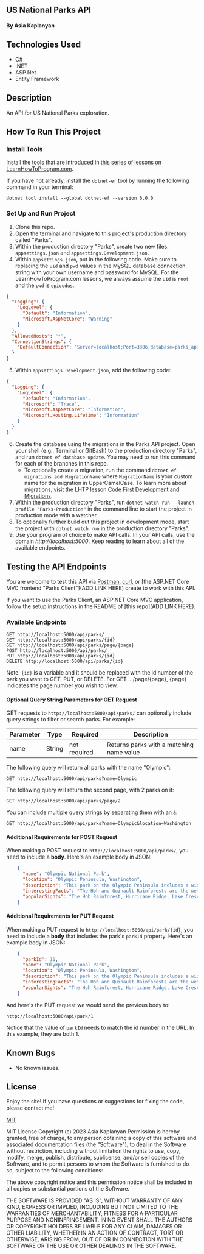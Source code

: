 ## US National Parks API

#### By Asia Kaplanyan

## Technologies Used

* C#
* .NET
* ASP.Net
* Entity Framework

## Description

An API for US National Parks exploration.

## How To Run This Project

### Install Tools

Install the tools that are introduced in [this series of lessons on LearnHowToProgram.com](https://www.learnhowtoprogram.com/c-and-net/getting-started-with-c).

If you have not already, install the `dotnet-ef` tool by running the following command in your terminal:

```
dotnet tool install --global dotnet-ef --version 6.0.0
```

### Set Up and Run Project

1. Clone this repo.
2. Open the terminal and navigate to this project's production directory called "Parks".
3. Within the production directory "Parks", create two new files: `appsettings.json` and `appsettings.Development.json`.
4. Within `appsettings.json`, put in the following code. Make sure to replacing the `uid` and `pwd` values in the MySQL database connection string with your own username and password for MySQL. For the LearnHowToProgram.com lessons, we always assume the `uid` is `root` and the `pwd` is `epicodus`.

```json
{
  "Logging": {
    "LogLevel": {
      "Default": "Information",
      "Microsoft.AspNetCore": "Warning"
    }
  },
  "AllowedHosts": "*",
  "ConnectionStrings": {
    "DefaultConnection": "Server=localhost;Port=3306;database=parks_api;uid=[YOUR-USER-NAME];pwd=[YOUR-PASSWORD];"
  }
}
```

5. Within `appsettings.Development.json`, add the following code:

```json
{
  "Logging": {
    "LogLevel": {
      "Default": "Information",
      "Microsoft": "Trace",
      "Microsoft.AspNetCore": "Information",
      "Microsoft.Hosting.Lifetime": "Information"
    }
  }
}
```

6. Create the database using the migrations in the Parks API project. Open your shell (e.g., Terminal or GitBash) to the production directory "Parks", and run `dotnet ef database update`. You may need to run this command for each of the branches in this repo. 
    - To optionally create a migration, run the command `dotnet ef migrations add MigrationName` where `MigrationName` is your custom name for the migration in UpperCamelCase. To learn more about migrations, visit the LHTP lesson [Code First Development and Migrations](https://www.learnhowtoprogram.com/c-and-net-part-time/many-to-many-relationships/code-first-development-and-migrations).
7. Within the production directory "Parks", run `dotnet watch run --launch-profile "Parks-Production"` in the command line to start the project in production mode with a watcher. 
8. To optionally further build out this project in development mode, start the project with `dotnet watch run` in the production directory "Parks".
9. Use your program of choice to make API calls. In your API calls, use the domain _http://localhost:5000_. Keep reading to learn about all of the available endpoints.

## Testing the API Endpoints

You are welcome to test this API via [Postman](https://www.postman.com/), [curl](https://curl.se/), or [the ASP.NET Core MVC frontend "Parks Client"](ADD LINK HERE) create to work with this API. 

If you want to use the Parks Client, an ASP.NET Core MVC application, follow the setup instructions in the README of [this repo](ADD LINK HERE). 

### Available Endpoints

```
GET http://localhost:5000/api/parks/
GET http://localhost:5000/api/parks/{id}
GET http://localhost:5000/api/parks/page/{page}
POST http://localhost:5000/api/parks/
PUT http://localhost:5000/api/parks/{id}
DELETE http://localhost:5000/api/parks/{id}
```

Note: `{id}` is a variable and it should be replaced with the id number of the park you want to GET, PUT, or DELETE. For GET .../page/{page}, {page} indicates the page number you wish to view. 

#### Optional Query String Parameters for GET Request

GET requests to `http://localhost:5000/api/parks/` can optionally include query strings to filter or search parks. For example:

| Parameter   | Type        |  Required    | Description |
| ----------- | ----------- | -----------  | ----------- |
| name        | String      | not required | Returns parks with a matching name value |


The following query will return all parks with the name "Olympic":

```
GET http://localhost:5000/api/parks?name=Olympic
```

The following query will return the second page, with 2 parks on it:

```
GET http://localhost:5000/api/parks/page/2
```

You can include multiple query strings by separating them with an `&`:

```
GET http://localhost:5000/api/parks?name=Olympic&location=Washington
```

#### Additional Requirements for POST Request

When making a POST request to `http://localhost:5000/api/parks/`, you need to include a **body**. Here's an example body in JSON:

```json
    {
      "name": "Olympic National Park",
      "location": "Olympic Peninsula, Washington",
      "description": "This park on the Olympic Peninsula includes a wide range of ecosystems from Pacific shoreline to temperate rainforests to the glaciated alpine peaks of the Olympic Mountains, the tallest of which is Mount Olympus.",
      "interestingFacts": "The Hoh and Quinault Rainforests are the wettest areas in the contiguous United States, with the Hoh receiving an average of almost 12 ft (3.7 m) of rain every year.",
      "popularSights": "The Hoh Rainforest, Hurricane Ridge, Lake Crescent."
    }
```

#### Additional Requirements for PUT Request

When making a PUT request to `http://localhost:5000/api/park/{id}`, you need to include a **body** that includes the park's `parkId` property. Here's an example body in JSON:

```json
    {
      "parkId": 11,
      "name": "Olympic National Park",
      "location": "Olympic Peninsula, Washington",
      "description": "This park on the Olympic Peninsula includes a wide range of ecosystems from Pacific shoreline to temperate rainforests to the glaciated alpine peaks of the Olympic Mountains, the tallest of which is Mount Olympus.",
      "interestingFacts": "The Hoh and Quinault Rainforests are the wettest areas in the contiguous United States, with the Hoh receiving an average of almost 12 ft (3.7 m) of rain every year.",
      "popularSights": "The Hoh Rainforest, Hurricane Ridge, Lake Crescent."
    }
```

And here's the PUT request we would send the previous body to:

```
http://localhost:5000/api/park/1
```

Notice that the value of `parkId` needs to match the id number in the URL. In this example, they are both 1.

## Known Bugs

* No known issues.

## License
Enjoy the site! If you have questions or suggestions for fixing the code, please contact me!

[MIT](https://github.com/git/git-scm.com/blob/main/MIT-LICENSE.txt)

MIT License Copyright (c) 2023 Asia Kaplanyan
 Permission is hereby granted, free of charge, to any person obtaining a copy of this software and associated documentation files (the "Software"), to deal in the Software without restriction, including without limitation the rights to use, copy, modify, merge, publish, distribute, sublicense, and/or sell copies of the Software, and to permit persons to whom the Software is furnished to do so, subject to the following conditions:

The above copyright notice and this permission notice shall be included in all copies or substantial portions of the Software.

THE SOFTWARE IS PROVIDED "AS IS", WITHOUT WARRANTY OF ANY KIND, EXPRESS OR IMPLIED, INCLUDING BUT NOT LIMITED TO THE WARRANTIES OF MERCHANTABILITY, FITNESS FOR A PARTICULAR PURPOSE AND NONINFRINGEMENT. IN NO EVENT SHALL THE AUTHORS OR COPYRIGHT HOLDERS BE LIABLE FOR ANY CLAIM, DAMAGES OR OTHER LIABILITY, WHETHER IN AN ACTION OF CONTRACT, TORT OR OTHERWISE, ARISING FROM, OUT OF OR IN CONNECTION WITH THE SOFTWARE OR THE USE OR OTHER DEALINGS IN THE SOFTWARE.
